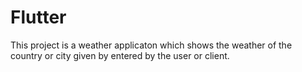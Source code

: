 # Flutter
This project is a weather applicaton which shows the weather of the country or city given by entered by the user or client. 
